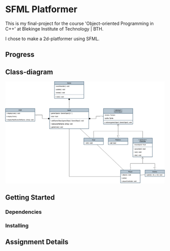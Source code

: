 # SFML Platformer
This is my final-project for the course 'Object-oriented Programming in C++' at Blekinge Institute of Technology | BTH.

I chose to make a 2d-platformer using SFML.

## Progress


## Class-diagram
<p align="center">
  <img  src="https://github.com/OscarLarm/sfml-platformer/blob/docs/class-diagram.drawio.png?raw=true">
</p>

## Getting Started

### Dependencies

### Installing


## Assignment Details
